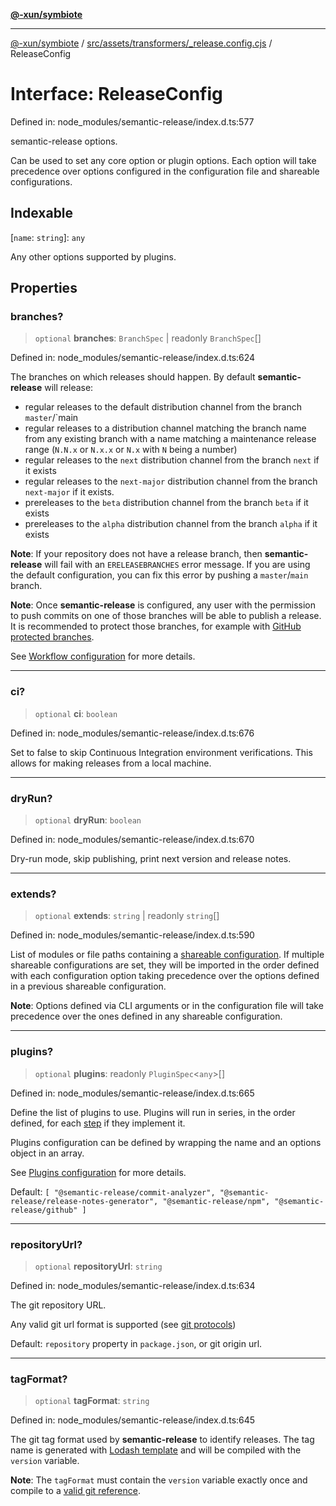 [**@-xun/symbiote**](../../../../../README.md)

***

[@-xun/symbiote](../../../../../README.md) / [src/assets/transformers/\_release.config.cjs](../README.md) / ReleaseConfig

# Interface: ReleaseConfig

Defined in: node\_modules/semantic-release/index.d.ts:577

semantic-release options.

Can be used to set any core option or plugin options.
Each option will take precedence over options configured in the
configuration file and shareable configurations.

## Indexable

\[`name`: `string`\]: `any`

Any other options supported by plugins.

## Properties

### branches?

> `optional` **branches**: `BranchSpec` \| readonly `BranchSpec`[]

Defined in: node\_modules/semantic-release/index.d.ts:624

The branches on which releases should happen. By default
**semantic-release** will release:

 * regular releases to the default distribution channel from the
   branch `master`/`main
 * regular releases to a distribution channel matching the branch
   name from any existing branch with a name matching a maintenance
   release range (`N.N.x` or `N.x.x` or `N.x` with `N` being a
   number)
 * regular releases to the `next` distribution channel from the
   branch `next` if it exists
 * regular releases to the `next-major` distribution channel from
   the branch `next-major` if it exists.
 * prereleases to the `beta` distribution channel from the branch
   `beta` if it exists
 * prereleases to the `alpha` distribution channel from the branch
   `alpha` if it exists

**Note**: If your repository does not have a release branch, then
**semantic-release** will fail with an `ERELEASEBRANCHES` error
message. If you are using the default configuration, you can fix
this error by pushing a `master`/`main` branch.

**Note**: Once **semantic-release** is configured, any user with the
permission to push commits on one of those branches will be able to
publish a release. It is recommended to protect those branches, for
example with [GitHub protected branches](https://help.github.com/articles/about-protected-branches).

See [Workflow configuration](https://semantic-release.gitbook.io/semantic-release/usage/workflow-configuration#workflow-configuration)
for more details.

***

### ci?

> `optional` **ci**: `boolean`

Defined in: node\_modules/semantic-release/index.d.ts:676

Set to false to skip Continuous Integration environment verifications.
This allows for making releases from a local machine.

***

### dryRun?

> `optional` **dryRun**: `boolean`

Defined in: node\_modules/semantic-release/index.d.ts:670

Dry-run mode, skip publishing, print next version and release notes.

***

### extends?

> `optional` **extends**: `string` \| readonly `string`[]

Defined in: node\_modules/semantic-release/index.d.ts:590

List of modules or file paths containing a
[shareable configuration](https://semantic-release.gitbook.io/semantic-release/usage/shareable-configurations).
If multiple shareable configurations are set, they will be imported
in the order defined with each configuration option taking
precedence over the options defined in a previous shareable
configuration.

**Note**: Options defined via CLI arguments or in the configuration
file will take precedence over the ones defined in any shareable
configuration.

***

### plugins?

> `optional` **plugins**: readonly `PluginSpec`\<`any`\>[]

Defined in: node\_modules/semantic-release/index.d.ts:665

Define the list of plugins to use. Plugins will run in series, in
the order defined, for each [step](https://semantic-release.gitbook.io/semantic-release/#release-steps)
if they implement it.

Plugins configuration can be defined by wrapping the name and an
options object in an array.

See [Plugins configuration](https://semantic-release.gitbook.io/semantic-release/usage/plugins#plugins)
for more details.

Default: `[
    "@semantic-release/commit-analyzer",
    "@semantic-release/release-notes-generator",
    "@semantic-release/npm",
    "@semantic-release/github"
]`

***

### repositoryUrl?

> `optional` **repositoryUrl**: `string`

Defined in: node\_modules/semantic-release/index.d.ts:634

The git repository URL.

Any valid git url format is supported (see
[git protocols](https://git-scm.com/book/en/v2/Git-on-the-Server-The-Protocols))

Default: `repository` property in `package.json`, or git origin url.

***

### tagFormat?

> `optional` **tagFormat**: `string`

Defined in: node\_modules/semantic-release/index.d.ts:645

The git tag format used by **semantic-release** to identify
releases. The tag name is generated with [Lodash template](https://lodash.com/docs#template)
and will be compiled with the `version` variable.

**Note**: The `tagFormat` must contain the `version` variable
exactly once and compile to a
[valid git reference](https://git-scm.com/docs/git-check-ref-format#_description).

